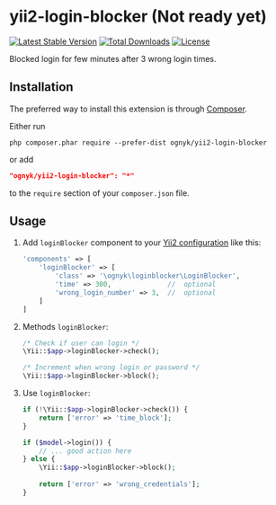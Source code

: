 # yii2-login-blocker (Not ready yet)

[![Latest Stable Version](https://poser.pugx.org/ognyk/yii2-login-blocker/v/stable)](https://packagist.org/packages/ognyk/yii2-login-blocker)
[![Total Downloads](https://poser.pugx.org/ognyk/yii2-login-blocker/downloads)](https://packagist.org/packages/ognyk/yii2-login-blocker)
[![License](https://poser.pugx.org/ognyk/yii2-login-blocker/license)](https://packagist.org/packages/ognyk/yii2-login-blocker)

Blocked login for few minutes after 3 wrong login times.

## Installation

The preferred way to install this extension is through [Composer](http://getcomposer.org/download/).

Either run

```
php composer.phar require --prefer-dist ognyk/yii2-login-blocker
```

or add

```json
"ognyk/yii2-login-blocker": "*"
```

to the `require` section of your `composer.json` file.

## Usage

1. Add `loginBlocker` component to your [Yii2 configuration](http://www.yiiframework.com/doc-2.0/guide-concept-configurations.html#application-configurations)
like this:

    ```php
    'components' => [
        'loginBlocker' => [
            'class' => '\ognyk\loginblocker\LoginBlocker',
            'time' => 300,              //  optional
            'wrong_login_number' => 3,  //  optional
        ]
    ]
    ```

2. Methods `loginBlocker`:

    ```php
    /* Check if user can login */
    \Yii::$app->loginBlocker->check();
    
    /* Increment when wrong login or password */
    \Yii::$app->loginBlocker->block();
    ```
3. Use `loginBlocker`:

    ```php
    if (!\Yii::$app->loginBlocker->check()) {
        return ['error' => 'time_block'];
    }
    
    if ($model->login()) {
        // ... good action here
    } else {
        \Yii::$app->loginBlocker->block();
        
        return ['error' => 'wrong_credentials'];
    }
    ```